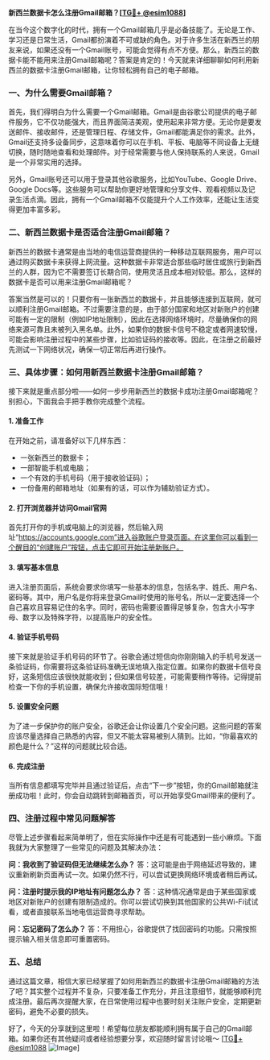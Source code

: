 **新西兰数据卡怎么注册Gmail邮箱？[[TG💪+ @esim1088](https://t.me/s/esim1088)]**

在当今这个数字化的时代，拥有一个Gmail邮箱几乎是必备技能了。无论是工作、学习还是日常生活，Gmail都扮演着不可或缺的角色。对于许多生活在新西兰的朋友来说，如果还没有一个Gmail账号，可能会觉得有点不方便。那么，新西兰的数据卡能不能用来注册Gmail邮箱呢？答案是肯定的！今天就来详细聊聊如何利用新西兰的数据卡注册Gmail邮箱，让你轻松拥有自己的电子邮箱。

### 一、为什么需要Gmail邮箱？

首先，我们得明白为什么需要一个Gmail邮箱。Gmail是由谷歌公司提供的电子邮件服务，它不仅功能强大，而且界面简洁美观，使用起来非常方便。无论你是要发送邮件、接收邮件，还是管理日程、存储文件，Gmail都能满足你的需求。此外，Gmail还支持多设备同步，这意味着你可以在手机、平板、电脑等不同设备上无缝切换，随时随地查看和处理邮件。对于经常需要与他人保持联系的人来说，Gmail是一个非常实用的选择。

另外，Gmail账号还可以用于登录其他谷歌服务，比如YouTube、Google Drive、Google Docs等。这些服务可以帮助你更好地管理和分享文件、观看视频以及记录生活点滴。因此，拥有一个Gmail邮箱不仅能提升个人工作效率，还能让生活变得更加丰富多彩。

### 二、新西兰数据卡是否适合注册Gmail邮箱？

新西兰的数据卡通常是由当地的电信运营商提供的一种移动互联网服务，用户可以通过购买数据卡来获得上网流量。这种数据卡非常适合那些临时居住或旅行到新西兰的人群，因为它不需要签订长期合同，使用灵活且成本相对较低。那么，这样的数据卡是否可以用来注册Gmail邮箱呢？

答案当然是可以的！只要你有一张新西兰的数据卡，并且能够连接到互联网，就可以顺利注册Gmail邮箱。不过需要注意的是，由于部分国家和地区对新账户的创建可能有一定的限制（例如IP地址限制），因此在选择网络环境时，尽量确保你的网络来源可靠且未被列入黑名单。此外，如果你的数据卡信号不稳定或者网速较慢，可能会影响注册过程中的某些步骤，比如验证码的接收等。因此，在注册之前最好先测试一下网络状况，确保一切正常后再进行操作。

### 三、具体步骤：如何用新西兰数据卡注册Gmail邮箱？

接下来就是重点部分啦——如何一步步用新西兰的数据卡成功注册Gmail邮箱呢？别担心，下面我会手把手教你完成整个流程。

#### 1. 准备工作

在开始之前，请准备好以下几样东西：
- 一张新西兰的数据卡；
- 一部智能手机或电脑；
- 一个有效的手机号码（用于接收验证码）；
- 一份备用的邮箱地址（如果有的话，可以作为辅助验证方式）。

#### 2. 打开浏览器并访问Gmail官网

首先打开你的手机或电脑上的浏览器，然后输入网址“https://accounts.google.com”进入谷歌账户登录页面。在这里你可以看到一个醒目的“创建账户”按钮，点击它即可开始注册新账户。

#### 3. 填写基本信息

进入注册页面后，系统会要求你填写一些基本的信息，包括名字、姓氏、用户名、密码等。其中，用户名是你将来登录Gmail时使用的账号名，所以一定要选择一个自己喜欢且容易记住的名字。同时，密码也需要设置得足够复杂，包含大小写字母、数字以及特殊字符，以提高账户的安全性。

#### 4. 验证手机号码

接下来就是验证手机号码的环节了。谷歌会通过短信向你刚刚输入的手机号发送一条验证码，你需要将这条验证码准确无误地填入指定位置。如果你的数据卡信号良好，这条短信应该很快就能收到；但如果信号较差，可能需要稍作等待。记得提前检查一下你的手机设置，确保允许接收国际短信哦！

#### 5. 设置安全问题

为了进一步保护你的账户安全，谷歌还会让你设置几个安全问题。这些问题的答案应该尽量选择自己熟悉的内容，但又不能太容易被别人猜到。比如，“你最喜欢的颜色是什么？”这样的问题就比较合适。

#### 6. 完成注册

当所有信息都填写完毕并且通过验证后，点击“下一步”按钮，你的Gmail邮箱就注册成功啦！此时，你会自动跳转到邮箱首页，可以开始享受Gmail带来的便利了。

### 四、注册过程中常见问题解答

尽管上述步骤看起来简单明了，但在实际操作中还是有可能遇到一些小麻烦。下面我就为大家整理了一些常见的问题及其解决办法：

**问：我收到了验证码但无法继续怎么办？**
答：这可能是由于网络延迟导致的，建议重新刷新页面再试一次。如果仍然不行，可以尝试更换网络环境或者稍后再试。

**问：注册时提示我的IP地址有问题怎么办？**
答：这种情况通常是由于某些国家或地区对新账户的创建有限制造成的。你可以尝试切换到其他国家的公共Wi-Fi试试看，或者直接联系当地电信运营商寻求帮助。

**问：忘记密码了怎么办？**
答：不用担心，谷歌提供了找回密码的功能。只需按照提示输入相关信息即可重置密码。

### 五、总结

通过这篇文章，相信大家已经掌握了如何用新西兰的数据卡注册Gmail邮箱的方法了吧？其实整个过程并不复杂，只要准备工作充分，并且注意细节，就能够顺利完成注册。最后再次提醒大家，在日常使用过程中也要时刻关注账户安全，定期更新密码，避免不必要的损失。

好了，今天的分享就到这里啦！希望每位朋友都能顺利拥有属于自己的Gmail邮箱。如果你还有其他疑问或者经验想要分享，欢迎随时留言讨论哦～ [[TG💪+ @esim1088](https://t.me/s/esim1088) ![Image](https://i.postimg.cc/4NQfJmqS/Snipaste-2025-05-13-00-14-12.png)]